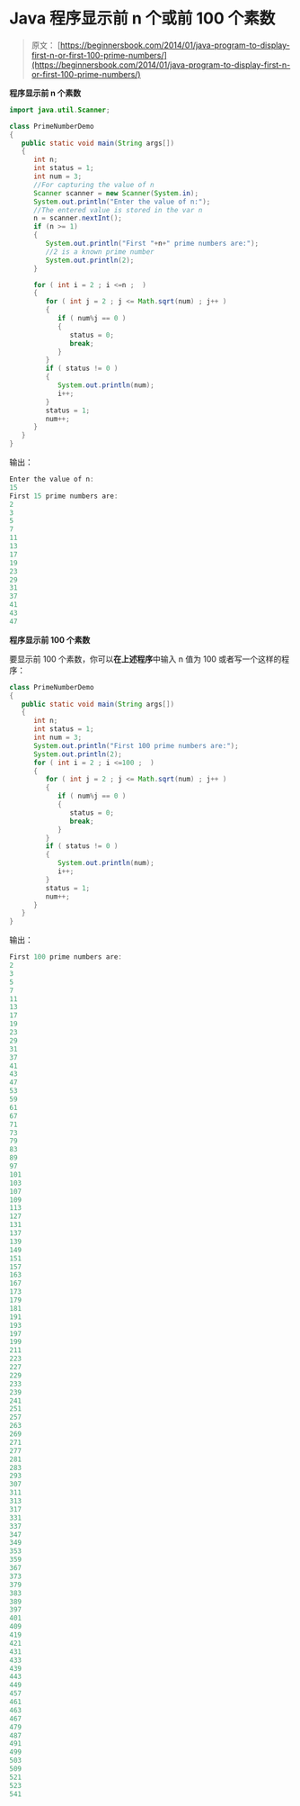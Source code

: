# Java 程序显示前 n 个或前 100 个素数

> 原文： [https://beginnersbook.com/2014/01/java-program-to-display-first-n-or-first-100-prime-numbers/](https://beginnersbook.com/2014/01/java-program-to-display-first-n-or-first-100-prime-numbers/)

**程序显示前 n 个素数**

```java
import java.util.Scanner;

class PrimeNumberDemo
{
   public static void main(String args[])
   {
      int n;
      int status = 1;
      int num = 3;
      //For capturing the value of n
      Scanner scanner = new Scanner(System.in);
      System.out.println("Enter the value of n:");
      //The entered value is stored in the var n
      n = scanner.nextInt();
      if (n >= 1)
      {
         System.out.println("First "+n+" prime numbers are:");
         //2 is a known prime number
         System.out.println(2);
      }

      for ( int i = 2 ; i <=n ;  )
      {
         for ( int j = 2 ; j <= Math.sqrt(num) ; j++ )
         {
            if ( num%j == 0 )
            {
               status = 0;
               break;
            }
         }
         if ( status != 0 )
         {
            System.out.println(num);
            i++;
         }
         status = 1;
         num++;
      }         
   }
}
```

输出：

```java
Enter the value of n:
15
First 15 prime numbers are:
2
3
5
7
11
13
17
19
23
29
31
37
41
43
47
```

**程序显示前 100 个素数**

要显示前 100 个素数，你可以**在上述程序**中输入 n 值为 100 或者写一个这样的程序：

```java
class PrimeNumberDemo
{
   public static void main(String args[])
   {
      int n;
      int status = 1;
      int num = 3;
      System.out.println("First 100 prime numbers are:");   
      System.out.println(2);
      for ( int i = 2 ; i <=100 ;  )
      {
         for ( int j = 2 ; j <= Math.sqrt(num) ; j++ )
         {
            if ( num%j == 0 )
            {
               status = 0;
               break;
            }
         }
         if ( status != 0 )
         {
            System.out.println(num);
            i++;
         }
         status = 1;
         num++;
      }         
   }
}
```

输出：

```java
First 100 prime numbers are:
2
3
5
7
11
13
17
19
23
29
31
37
41
43
47
53
59
61
67
71
73
79
83
89
97
101
103
107
109
113
127
131
137
139
149
151
157
163
167
173
179
181
191
193
197
199
211
223
227
229
233
239
241
251
257
263
269
271
277
281
283
293
307
311
313
317
331
337
347
349
353
359
367
373
379
383
389
397
401
409
419
421
431
433
439
443
449
457
461
463
467
479
487
491
499
503
509
521
523
541
```